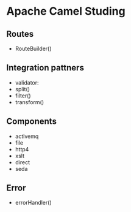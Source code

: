 # Apache Camel Studing

## Routes

 - RouteBuilder()
 
## Integration pattners

 - validator:
 - split()
 - filter()
 - transform()

## Components

 - activemq
 - file
 - http4
 - xslt
 - direct
 - seda
 
 ## Error
  - errorHandler()
